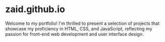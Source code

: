 # zaid.github.io
Welcome to my portfolio! I'm thrilled to present a selection of projects that showcase my proficiency in HTML, CSS, and JavaScript, reflecting my passion for front-end web development and user interface design.
